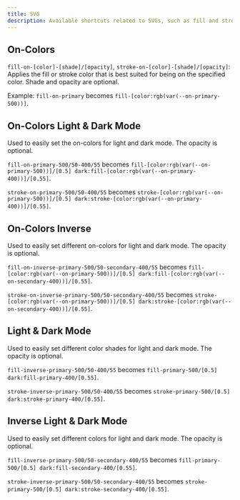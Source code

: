 ```yaml
---
title: SVG
description: Available shortcuts related to SVGs, such as fill and stroke color.
---
```


## On-Colors

`fill-on-[color]-[shade]/[opacity]`, `stroke-on-[color]-[shade]/[opacity]`: Applies the fill or stroke color that is best suited for being on the specified color. Shade and opacity are optional.

Example: `fill-on-primary` becomes `fill-[color:rgb(var(--on-primary-500))]`.

## On-Colors Light & Dark Mode

Used to easily set the on-colors for light and dark mode. The opacity is optional.

`fill-on-primary-500/50-400/55` becomes `fill-[color:rgb(var(--on-primary-500))]/[0.5] dark:fill-[color:rgb(var(--on-primary-400))]/[0.55]`.

`stroke-on-primary-500/50-400/55` becomes `stroke-[color:rgb(var(--on-primary-500))]/[0.5] dark:stroke-[color:rgb(var(--on-primary-400))]/[0.55]`.

## On-Colors Inverse

Used to easily set different on-colors for light and dark mode. The opacity is optional.

`fill-on-inverse-primary-500/50-secondary-400/55` becomes `fill-[color:rgb(var(--on-primary-500))]/[0.5] dark:fill-[color:rgb(var(--on-secondary-400))]/[0.55]`.

`stroke-on-inverse-primary-500/50-secondary-400/55` becomes `stroke-[color:rgb(var(--on-primary-500))]/[0.5] dark:stroke-[color:rgb(var(--on-secondary-400))]/[0.55]`.

## Light & Dark Mode

Used to easily set different color shades for light and dark mode. The opacity is optional.

`fill-inverse-primary-500/50-400/55` becomes `fill-primary-500/[0.5] dark:fill-primary-400/[0.55]`.

`stroke-inverse-primary-500/50-400/55` becomes `stroke-primary-500/[0.5] dark:stroke-primary-400/[0.55]`.

## Inverse Light & Dark Mode

Used to easily set different colors for light and dark mode. The opacity is optional.

`fill-inverse-primary-500/50-secondary-400/55` becomes `fill-primary-500/[0.5] dark:fill-secondary-400/[0.55]`.

`stroke-inverse-primary-500/50-secondary-400/55` becomes `stroke-primary-500/[0.5] dark:stroke-secondary-400/[0.55]`.
